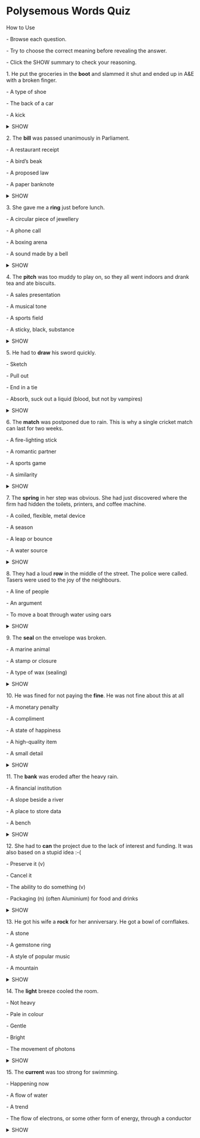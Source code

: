 # Polysemous Words Quiz




How to Use

\- Browse each question.

\- Try to choose the correct meaning before revealing the answer.

\- Click the SHOW summary to check your reasoning.



1\. He put the groceries in the **boot** and slammed it shut and ended up in A&E with a broken finger.

\- A type of shoe

\- The back of a car

\- A kick

<details><summary>SHOW</summary>

B) The back of a car

In British usage, “boot” refers to the car’s storage compartment. Slamming it shut after loading groceries fits this meaning.

</details>







2\. The **bill** was passed unanimously in Parliament.

\- A restaurant receipt

\- A bird’s beak

\- A proposed law

\- A paper banknote

<details><summary>SHOW</summary>

C) A proposed law

Within a parliamentary context, “bill” is the formal term for a draft law under debate, not a receipt or currency.

</details>







3\. She gave me a **ring** just before lunch. 

\- A circular piece of jewellery

\- A phone call

\- A boxing arena

\- A sound made by a bell

<details><summary>SHOW</summary>

B) A phone call

In the UK, “to give someone a ring” means to telephone them, rather than to hand over jewellery.

</details>







4\. The **pitch** was too muddy to play on, so they all went indoors and drank tea and ate biscuits. 

\- A sales presentation

\- A musical tone

\- A sports field

\- A sticky, black, substance

<details><summary>SHOW</summary>

C) A sports field

In British English, “pitch” denotes the playing surface for sports like football and cricket, which can become muddy.

</details>







5\. He had to **draw** his sword quickly.

\- Sketch

\- Pull out

\- End in a tie

\- Absorb, suck out a liquid (blood, but not by vampires)

<details><summary>SHOW</summary>

B) Pull out

To “draw” a weapon means to pull it from its sheath, a standard idiom in combat contexts.

</details>







6\. The **match** was postponed due to rain. This is why a single cricket match can last for two weeks.

\- A fire-lighting stick

\- A romantic partner

\- A sports game

\- A similarity

<details><summary>SHOW</summary>

C) A sports game

Outdoor sports fixtures are called matches in the UK; rain delays commonly affect them.

</details>







7\. The **spring** in her step was obvious. She had just discovered where the firm had hidden the toilets, printers, and coffee machine.

\- A coiled, flexible, metal device

\- A season

\- A leap or bounce

\- A water source

<details><summary>SHOW</summary>

C) A leap or bounce

The phrase “a spring in one’s step” describes an energetic, bouncy walk, not the season or a metal coil here.

</details>







8\. They had a loud **row** in the middle of the street. The police were called. Tasers were used to the joy of the neighbours.

\- A line of people

\- An argument

\- To move a boat through water using oars

<details><summary>SHOW</summary>

C) An argument

A British “row” (pronounced ‘r-ow’) is a loud dispute, fitting the noisy street context.

</details>







9\. The **seal** on the envelope was broken.

\- A marine animal

\- A stamp or closure

\- A type of wax (sealing)

<details><summary>SHOW</summary>

B) A stamp or closure

Breaking a seal refers to opening an envelope’s glued or waxed closure, not disturbing an animal.

</details>







10\. He was fined for not paying the **fine**. He was not fine about this at all

\- A monetary penalty

\- A compliment 

\- A state of happiness

\- A high-quality item

\- A small detail

<details><summary>SHOW</summary>

A) A monetary penalty

Failing to settle a penalty incurs another fine—here “fine” clearly means a financial punishment.

</details>







11\. The **bank** was eroded after the heavy rain.

\- A financial institution

\- A slope beside a river

\- A place to store data

\- A bench

<details><summary>SHOW</summary>

B) A slope beside a river

Erosion of soil indicates a riverbank, not a branch of a bank institution.

</details>







12\. She had to **can** the project due to the lack of interest and funding. It was also based on a stupid idea :-( 

\- Preserve it (v)

\- Cancel it 

\- The ability to do something (v)

\- Packaging (n) (often Aluminium) for food and drinks

<details><summary>SHOW</summary>

B) Cancel it

In informal British usage, “to can” something means to drop or cancel it, not to preserve.

</details>







13\. He got his wife a **rock** for her anniversary. He got a bowl of cornflakes.

\- A stone

\- A gemstone ring

\- A style of popular music

\- A mountain

<details><summary>SHOW</summary>

B) A gemstone ring

“Rock” is slang for a diamond ring, appropriate in an anniversary context.

</details>







14\. The **light** breeze cooled the room.

\- Not heavy

\- Pale in colour

\- Gentle

\- Bright 

\- The movement of photons

<details><summary>SHOW</summary>

C) Gentle

Describing a breeze as “light” indicates it’s gentle, not referring to weight or colour.

</details>







15\. The **current** was too strong for swimming.

\- Happening now

\- A flow of water

\- A trend

\- The flow of electrons, or some other form of energy, through a conductor

<details><summary>SHOW</summary>

B) A flow of water

Water currents can create dangerous flows for swimmers; the temporal sense doesn’t fit here.

</details>


